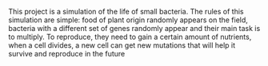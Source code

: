 This project is a simulation of the life of small bacteria. The rules of this simulation are simple: food of plant origin randomly appears on the field, bacteria with a different set of genes randomly appear and their main task is to multiply. To reproduce, they need to gain a certain amount of nutrients, when a cell divides, a new cell can get new mutations that will help it survive and reproduce in the future
